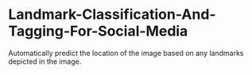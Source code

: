 # Landmark-Classification-And-Tagging-For-Social-Media
Automatically predict the location of the image based on any landmarks depicted in the image.
